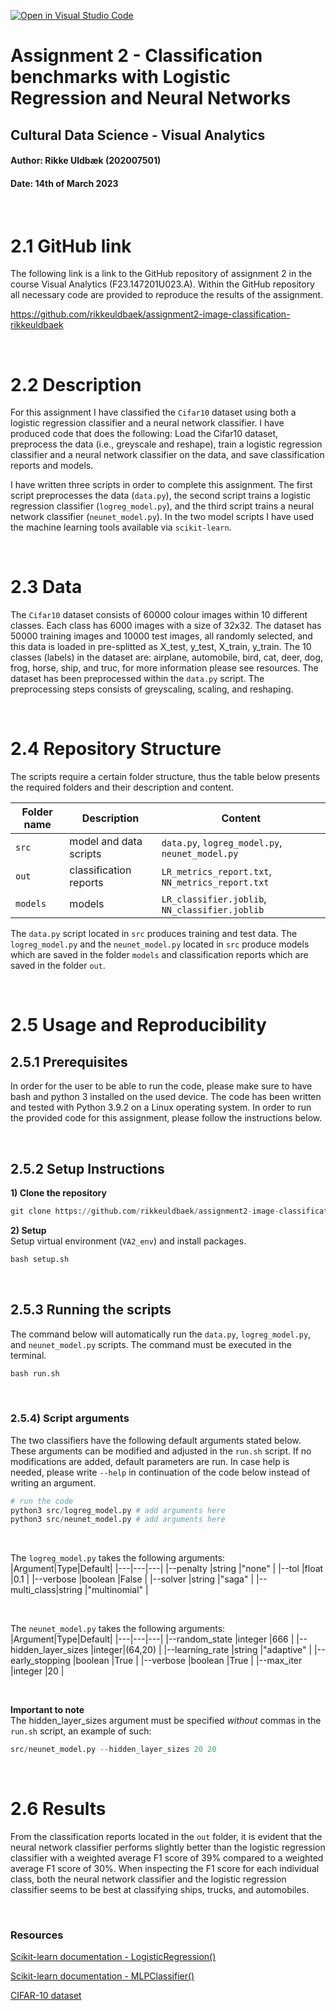[![Open in Visual Studio Code](https://classroom.github.com/assets/open-in-vscode-c66648af7eb3fe8bc4f294546bfd86ef473780cde1dea487d3c4ff354943c9ae.svg)](https://classroom.github.com/online_ide?assignment_repo_id=10449729&assignment_repo_type=AssignmentRepo)

# **Assignment 2 - Classification benchmarks with Logistic Regression and Neural Networks**
## **Cultural Data Science - Visual Analytics** 
#### Author: Rikke Uldbæk (202007501)
#### Date: 14th of March 2023
<br> 


# **2.1 GitHub link**
The following link is a link to the GitHub repository of assignment 2 in the course Visual Analytics (F23.147201U023.A). Within the GitHub repository all necessary code are provided to reproduce the results of the assignment. 

https://github.com/rikkeuldbaek/assignment2-image-classification-rikkeuldbaek

<br>

# **2.2 Description**
For this assignment I have classified the ```Cifar10``` dataset using both a logistic regression classifier and a neural network classifier. I have produced code that does the following: Load the Cifar10 dataset, preprocess the data (i.e., greyscale and reshape), train a logistic regression classifier and a neural network classifier on the data, and save classification reports and models. 

I have written three scripts in order to complete this assignment. The first script preprocesses the data (```data.py```), the second script trains a logistic regression classifier (```logreg_model.py```), and the third script trains a neural network classifier (```neunet_model.py```). In the two model scripts I have used the machine learning tools available via ```scikit-learn```.


<br>


# **2.3 Data**
The ```Cifar10``` dataset consists of 60000 colour images within 10 different classes. Each class has 6000 images with a size of 32x32. The dataset has 50000 training images and 10000 test images, all randomly selected, and this data is loaded in pre-splitted as X_test, y_test, X_train, y_train. The 10 classes (labels) in the dataset are: airplane, automobile, bird, cat, deer, dog, frog, horse, ship, and truc, for more information please see resources. The dataset has been preprocessed within the ```data.py``` script. The preprocessing steps consists of greyscaling, scaling, and reshaping. 

<br>

# **2.4 Repository Structure**
The scripts require a certain folder structure, thus the table below presents the required folders and their description and content.

|Folder name|Description|Content|
|---|---|---|
|```src```|model and data scripts|```data.py```, ```logreg_model.py```, ```neunet_model.py```|
|```out```|classification reports|```LR_metrics_report.txt```, ```NN_metrics_report.txt```|
|```models```|models|```LR_classifier.joblib```, ```NN_classifier.joblib```|


The ```data.py``` script located in ```src``` produces training and test data. The ```logreg_model.py``` and the ```neunet_model.py``` located in ```src``` produce models which are saved in the folder ```models``` and classification reports which are saved in the folder ```out```. 

<br>

# **2.5 Usage and Reproducibility**
## **2.5.1 Prerequisites** 
In order for the user to be able to run the code, please make sure to have bash and python 3 installed on the used device. The code has been written and tested with Python 3.9.2 on a Linux operating system. In order to run the provided code for this assignment, please follow the instructions below.

<br>

## **2.5.2 Setup Instructions** 
**1) Clone the repository**
```python
git clone https://github.com/rikkeuldbaek/assignment2-image-classification-rikkeuldbaek
 ```

**2) Setup** <br>
Setup virtual environment (```VA2_env```) and install packages.
```python
bash setup.sh
```
<br>

## **2.5.3 Running the scripts** 
The command below will automatically run the ```data.py```, ```logreg_model.py```, and ```neunet_model.py``` scripts. The command must be executed in the terminal.  
```python
bash run.sh
```

<br>


### **2.5.4) Script arguments**
The two classifiers have the following default arguments stated below. These arguments can be modified and adjusted in the ```run.sh``` script. If no modifications are added, default parameters are run. In case help is needed, please write ```--help``` in continuation of the code below instead of writing an argument. 

```python
# run the code
python3 src/logreg_model.py # add arguments here
python3 src/neunet_model.py # add arguments here
```

<br>

The ```logreg_model.py``` takes the following arguments:
|Argument|Type|Default|
|---|---|---|
|--penalty |string |"none" |
|--tol |float |0.1 |
|--verbose |boolean |False |
|--solver |string |"saga" |
|--multi_class|string |"multinomial" |

<br>

The ```neunet_model.py``` takes the following arguments:
|Argument|Type|Default|
|---|---|---|
|--random_state |integer |666 |
|--hidden_layer_sizes |integer|(64,20) |
|--learning_rate |string |"adaptive" |
|--early_stopping |boolean |True |
|--verbose |boolean |True |
|--max_iter |integer |20 |

<br>

**Important to note** <br>
The hidden_layer_sizes argument must be specified _without_ commas in the ```run.sh``` script, an example of such:

```python
src/neunet_model.py --hidden_layer_sizes 20 20
 ```


<br>


# **2.6 Results**

From the classification reports located in the ```out``` folder, it is evident that the neural network classifier performs slightly better than the logistic regression classifier with a weighted average F1 score of 39% compared to a weighted average F1 score of 30%. When inspecting the F1 score for each individual class, both the neural network classifier and the logistic regression classifier seems to be best at classifying ships, trucks, and automobiles. 


<br>

### **Resources**
[Scikit-learn documentation - LogisticRegression()](https://scikit-learn.org/stable/modules/generated/sklearn.linear_model.LogisticRegression.html)

[Scikit-learn documentation - MLPClassifier()](https://scikit-learn.org/stable/modules/generated/sklearn.neural_network.MLPClassifier.html )

[CIFAR-10 dataset](https://www.cs.toronto.edu/~kriz/cifar.html)


